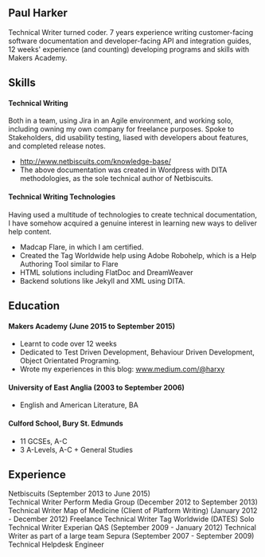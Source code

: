 ## Paul Harker

Technical Writer turned coder. 7 years experience writing customer-facing software documentation and developer-facing API and integration guides, 12 weeks' experience (and counting) developing programs and skills with Makers Academy.

## Skills

#### Technical Writing

Both in a team, using Jira in an Agile environment, and working solo, including owning my own company for freelance purposes. Spoke to Stakeholders, did usability testing, liased with developers about features, and completed release notes.

- http://www.netbiscuits.com/knowledge-base/
- The above documentation was created in Wordpress with DITA methodologies, as the sole technical author of Netbiscuits.

#### Technical Writing Technologies

Having used a multitude of technologies to create technical documentation, I have somehow acquired a genuine interest in learning new ways to deliver help content.

- Madcap Flare, in which I am certified.
- Created the Tag Worldwide help using Adobe Robohelp, which is a Help Authoring Tool similar to Flare
- HTML solutions including FlatDoc and DreamWeaver
- Backend solutions like Jekyll and XML using DITA.

#### 

## Education

#### Makers Academy (June 2015 to September 2015)

- Learnt to code over 12 weeks
- Dedicated to Test Driven Development, Behaviour Driven Development, Object Orientated Programing.
- Wrote my experiences in this blog: www.medium.com/@harxy

#### University of East Anglia (2003 to September 2006)

- English and American Literature, BA

#### Culford School, Bury St. Edmunds
  - 11 GCSEs, A-C
  - 3 A-Levels, A-C + General Studies

## Experience

Netbiscuits (September 2013 to June 2015)    
Technical Writer
Perform Media Group (December 2012 to September 2013)   
Technical Writer
Map of Medicine (Client of Platform Writing) (January 2012 - December 2012)
Freelance Technical Writer
Tag Worldwide (DATES)
Solo Technical Writer
Experian QAS (September 2009 - January 2012)
Technical Writer as part of a large team
Sepura (September 2007 - September 2009)
Technical Helpdesk Engineer

